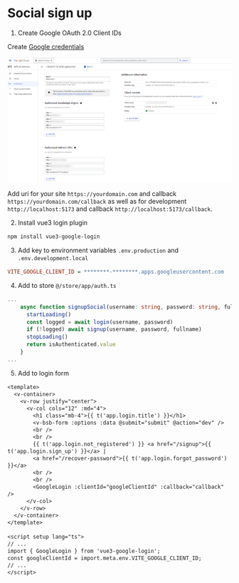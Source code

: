 # Social sign up

1. Create Google OAuth 2.0 Client IDs

Create [Google credentials](https://console.cloud.google.com/apis/credentials)

![Google credentials](./social-signup-google.png)

Add uri for your site `https://yourdomain.com` and callback `https://yourdomain.com/callback` as well as for development `http://localhost:5173` and callback `http://localhost:5173/callback`.

2. Install vue3 login plugin

```ps
npm install vue3-google-login
```

3. Add key to environment variables `.env.production` and `.env.development.local`

```ini
VITE_GOOGLE_CLIENT_ID = ********-********.apps.googleusercontent.com
```

4. Add to store `@/store/app/auth.ts`

```ts
...
    async function signupSocial(username: string, password: string, fullname: string): Promise<boolean> {
      startLoading()
      const logged = await login(username, password)
      if (!logged) await signup(username, password, fullname)
      stopLoading()
      return isAuthenticated.value
    }
...

```

5. Add to login form

```vue{13,21-22}
<template>
  <v-container>
    <v-row justify="center">
      <v-col cols="12" :md="4">
        <h1 class="mb-4">{{ t('app.login.title') }}</h1>
        <v-bsb-form :options :data @submit="submit" @action="dev" />
        <br />
        <br />
        {{ t('app.login.not_registered') }} <a href="/signup">{{ t('app.login.sign_up') }}</a> |
        <a href="/recover-password">{{ t('app.login.forgot_password') }}</a>
        <br />
        <br />
        <GoogleLogin :clientId="googleClientId" :callback="callback" />
      </v-col>
    </v-row>
  </v-container>
</template>

<script setup lang="ts">
// ...
import { GoogleLogin } from 'vue3-google-login';
const googleClientId = import.meta.env.VITE_GOOGLE_CLIENT_ID;
// ...
</script>
```
